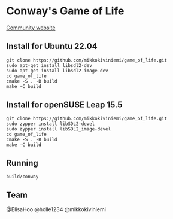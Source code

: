 # Conway's Game of Life
[Community website](https://conwaylife.com/)
## Install for Ubuntu 22.04
```
git clone https://github.com/mikkokiviniemi/game_of_life.git
sudo apt-get install libsdl2-dev
sudo apt-get install libsdl2-image-dev
cd game_of_life
cmake -S . -B build
make -C build
```
## Install for openSUSE Leap 15.5
```
git clone https://github.com/mikkokiviniemi/game_of_life.git
sudo zypper install libSDL2-devel
sudo zypper install libSDL2_image-devel
cd game_of_life
cmake -S . -B build
make -C build
```
## Running
```
build/conway
```
## Team
@ElisaHoo
@holle1234
@mikkokiviniemi
